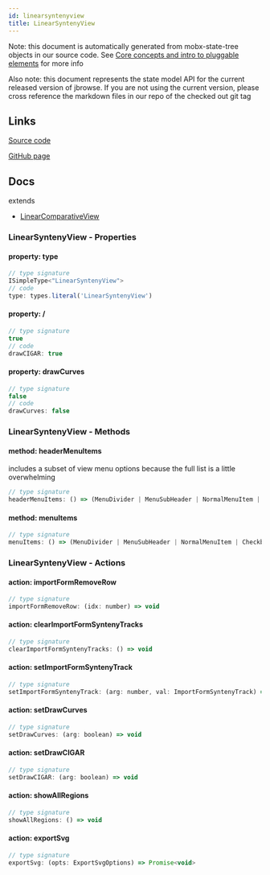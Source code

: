 ```yaml
---
id: linearsyntenyview
title: LinearSyntenyView
---
```


Note: this document is automatically generated from mobx-state-tree objects in
our source code. See
[Core concepts and intro to pluggable elements](/docs/developer_guide/) for more
info

Also note: this document represents the state model API for the current released
version of jbrowse. If you are not using the current version, please cross
reference the markdown files in our repo of the checked out git tag

## Links

[Source code](https://github.com/GMOD/jbrowse-components/blob/main/plugins/linear-comparative-view/src/LinearSyntenyView/model.ts)

[GitHub page](https://github.com/GMOD/jbrowse-components/tree/main/website/docs/models/LinearSyntenyView.md)

## Docs

extends

- [LinearComparativeView](../linearcomparativeview)

### LinearSyntenyView - Properties

#### property: type

```js
// type signature
ISimpleType<"LinearSyntenyView">
// code
type: types.literal('LinearSyntenyView')
```

#### property: /

```js
// type signature
true
// code
drawCIGAR: true
```

#### property: drawCurves

```js
// type signature
false
// code
drawCurves: false
```

### LinearSyntenyView - Methods

#### method: headerMenuItems

includes a subset of view menu options because the full list is a little
overwhelming

```js
// type signature
headerMenuItems: () => (MenuDivider | MenuSubHeader | NormalMenuItem | CheckboxMenuItem | RadioMenuItem | SubMenuItem | { ...; } | { ...; } | { ...; } | { ...; })[]
```

#### method: menuItems

```js
// type signature
menuItems: () => (MenuDivider | MenuSubHeader | NormalMenuItem | CheckboxMenuItem | RadioMenuItem | SubMenuItem | { ...; })[]
```

### LinearSyntenyView - Actions

#### action: importFormRemoveRow

```js
// type signature
importFormRemoveRow: (idx: number) => void
```

#### action: clearImportFormSyntenyTracks

```js
// type signature
clearImportFormSyntenyTracks: () => void
```

#### action: setImportFormSyntenyTrack

```js
// type signature
setImportFormSyntenyTrack: (arg: number, val: ImportFormSyntenyTrack) => void
```

#### action: setDrawCurves

```js
// type signature
setDrawCurves: (arg: boolean) => void
```

#### action: setDrawCIGAR

```js
// type signature
setDrawCIGAR: (arg: boolean) => void
```

#### action: showAllRegions

```js
// type signature
showAllRegions: () => void
```

#### action: exportSvg

```js
// type signature
exportSvg: (opts: ExportSvgOptions) => Promise<void>
```
